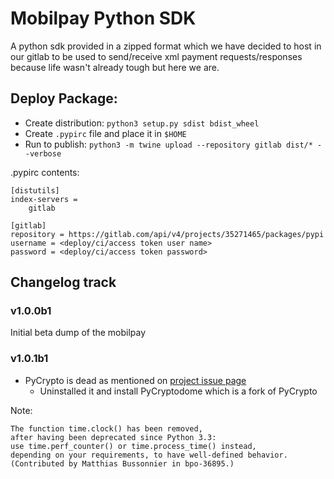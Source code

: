 # Mobilpay Python SDK

A python sdk provided in a zipped format which we have decided to host in our gitlab to be used to send/receive xml payment requests/responses because life wasn't already tough but here we are.

## Deploy Package:
* Create distribution: `python3 setup.py sdist bdist_wheel`
* Create `.pypirc` file and place it in `$HOME`
* Run to publish: `python3 -m twine upload --repository gitlab dist/* --verbose`

.pypirc contents:
```
[distutils]
index-servers =
    gitlab

[gitlab]
repository = https://gitlab.com/api/v4/projects/35271465/packages/pypi
username = <deploy/ci/access token user name>
password = <deploy/ci/access token password>
```

## Changelog track
### v1.0.0b1
Initial beta dump of the mobilpay

### v1.0.1b1
* PyCrypto is dead as mentioned on [project issue page](https://github.com/pycrypto/pycrypto/issues/173)
  * Uninstalled it and install PyCryptodome which is a fork of PyCrypto

Note:
```text
The function time.clock() has been removed, 
after having been deprecated since Python 3.3: 
use time.perf_counter() or time.process_time() instead, 
depending on your requirements, to have well-defined behavior. (Contributed by Matthias Bussonnier in bpo-36895.)

```
